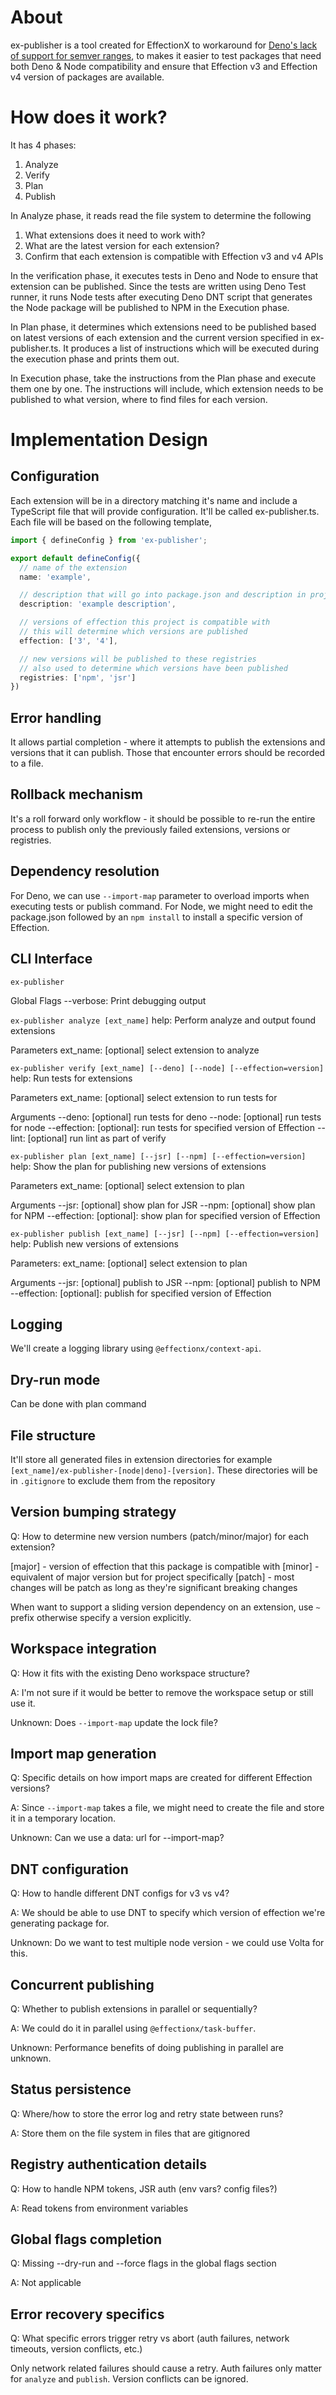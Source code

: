 # About

ex-publisher is a tool created for EffectionX to workaround for
[Deno's lack of support for semver ranges](https://github.com/denoland/deno/issues/26587), to makes it 
easier to test packages that need both Deno & Node compatibility and ensure that Effection v3 and Effection
v4 version of packages are available.

# How does it work?

It has 4 phases:

1. Analyze
2. Verify
3. Plan
4. Publish

In Analyze phase, it reads read the file system to determine the following
1. What extensions does it need to work with?
2. What are the latest version for each extension?
3. Confirm that each extension is compatible with Effection v3 and v4 APIs

In the verification phase, it executes tests in Deno and Node to ensure that extension can be published.
Since the tests are written using Deno Test runner, it runs Node tests after executing Deno DNT script
that generates the Node package will be published to NPM in the Execution phase.

In Plan phase, it determines which extensions need to be published based on latest versions of each extension
and the current version specified in ex-publisher.ts. It produces a list of instructions which will be executed during the 
execution phase and prints them out.

In Execution phase, take the instructions from the Plan phase and execute them one by one. The instructions will include,
which extension needs to be published to what version, where to find files for each version.

# Implementation Design

## Configuration

Each extension will be in a directory matching it's name and include a TypeScript file that will provide configuration. It'll be called ex-publisher.ts. Each file will be based on the following template,

```ts
import { defineConfig } from 'ex-publisher';

export default defineConfig({
  // name of the extension
  name: 'example',

  // description that will go into package.json and description in project's JSR config
  description: 'example description',

  // versions of effection this project is compatible with
  // this will determine which versions are published
  effection: ['3', '4'],

  // new versions will be published to these registries
  // also used to determine which versions have been published
  registries: ['npm', 'jsr']
})
```

## Error handling

It allows partial completion - where it attempts to publish the extensions and versions that it can publish.
Those that encounter errors should be recorded to a file. 

## Rollback mechanism

It's a roll forward only workflow - it should be possible to re-run the entire process
to publish only the previously failed extensions, versions or registries.

## Dependency resolution

For Deno, we can use `--import-map` parameter to overload imports when executing tests or publish command.
For Node, we might need to edit the package.json followed by an `npm install` to install a specific version of Effection.

## CLI Interface

`ex-publisher`

  Global Flags
    --verbose: Print debugging output

`ex-publisher analyze [ext_name]` 
  help: Perform analyze and output found extensions
  
  Parameters
    ext_name: [optional] select extension to analyze

`ex-publisher verify [ext_name] [--deno] [--node] [--effection=version]` 
  help: Run tests for extensions

  Parameters
    ext_name: [optional] select extension to run tests for
  
  Arguments
    --deno: [optional] run tests for deno
    --node: [optional] run tests for node
    --effection: [optional]: run tests for specified version of Effection
    --lint: [optional] run lint as part of verify

`ex-publisher plan [ext_name] [--jsr] [--npm] [--effection=version]` 
  help: Show the plan for publishing new versions of extensions

  Parameters
    ext_name: [optional] select extension to plan
  
  Arguments
    --jsr: [optional] show plan for JSR
    --npm: [optional] show plan for NPM
    --effection: [optional]: show plan for specified version of Effection

`ex-publisher publish [ext_name] [--jsr] [--npm] [--effection=version]`
  help: Publish new versions of extensions

  Parameters:
    ext_name: [optional] select extension to plan

  Arguments
    --jsr: [optional] publish to JSR
    --npm: [optional] publish to NPM
    --effection: [optional]: publish for specified version of Effection

## Logging

We'll create a logging library using `@effectionx/context-api`.

## Dry-run mode 

Can be done with plan command

## File structure

It'll store all generated files in extension directories for example `[ext_name]/ex-publisher-[node|deno]-[version]`.
These directories will be in `.gitignore` to exclude them from the repository

## Version bumping strategy

Q: How to determine new version numbers (patch/minor/major) for each extension?

[major] - version of effection that this package is compatible with
[minor] - equivalent of major version but for project specifically
[patch] - most changes will be patch as long as they're significant breaking changes

When want to support a sliding version dependency on an extension, use `~` prefix otherwise specify a version explicitly.

## Workspace integration

Q: How it fits with the existing Deno workspace structure?

A: I'm not sure if it would be better to remove the workspace setup or still use it. 

Unknown: Does `--import-map` update the lock file?

## Import map generation

Q: Specific details on how import maps are created for different Effection versions?

A: Since `--import-map` takes a file, we might need to create the file and store it in a temporary location.

Unknown: Can we use a data: url for --import-map?

## DNT configuration

Q: How to handle different DNT configs for v3 vs v4?

A: We should be able to use DNT to specify which version of effection we're generating package for. 

Unknown: Do we want to test multiple node version - we could use Volta for this.

## Concurrent publishing

Q: Whether to publish extensions in parallel or sequentially?

A: We could do it in parallel using `@effectionx/task-buffer`.

Unknown: Performance benefits of doing publishing in parallel are unknown. 

## Status persistence

Q: Where/how to store the error log and retry state between runs?

A: Store them on the file system in files that are gitignored

## Registry authentication details

Q: How to handle NPM tokens, JSR auth (env vars? config files?)

A: Read tokens from environment variables

## Global flags completion

Q: Missing --dry-run and --force flags in the global flags section

A: Not applicable

## Error recovery specifics

Q: What specific errors trigger retry vs abort (auth failures, network timeouts, version conflicts, etc.)

Only network related failures should cause a retry.
Auth failures only matter for `analyze` and `publish`.
Version conflicts can be ignored.